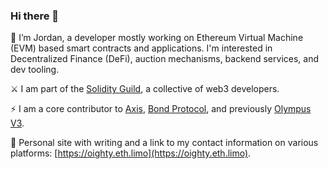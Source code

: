 ### Hi there 👋

<!--
**Oighty/Oighty** is a ✨ _special_ ✨ repository because its `README.md` (this file) appears on your GitHub profile.

Here are some ideas to get you started:

- 🔭 I’m currently working on ...
- 🌱 I’m currently learning ...
- 👯 I’m looking to collaborate on ...
- 🤔 I’m looking for help with ...
- 💬 Ask me about ...
- 📫 How to reach me: ...
- 😄 Pronouns: ...
- ⚡ Fun fact: ...
-->


👋  I’m Jordan, a developer mostly working on Ethereum Virtual Machine (EVM) based smart contracts and applications. I'm interested in Decentralized Finance (DeFi), auction mechanisms, backend services, and dev tooling.

⚔️ I am part of the [Solidity Guild](https://solidityguild.com), a collective of web3 developers.

⚡  I am a core contributor to [Axis](https://github.com/Axis-Fi/), [Bond Protocol](https://github.com/Bond-Protocol/bond-contracts), and previously [Olympus V3](https://github.com/OlympusDAO/olympus-v3).

📱 Personal site with writing and a link to my contact information on various platforms: [https://oighty.eth.limo](https://oighty.eth.limo).

